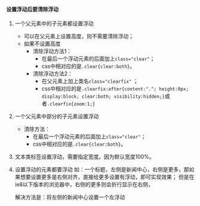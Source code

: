 #### 设置浮动后要清除浮动

1. 一个父元素中的子元素都设置浮动
    + 可以在父元素上设置高度，则不需要清除浮动；
    + 如果不设置高度
        * 清除浮动方法1：
            - 在最后一个浮动元素的后面加上`class="clear"`；
            - css中相对应的是`.clear{clear:both}`。
        * 清除浮动方法2：
            - 在父元素上加上类名`class="clearfix"` ；
            - css中相对应的是`.clearfix:after{content:"."; height:0px; display:block; clear:both; visibility:hidden;}`或者`.clearfix{zoom:1;}`

    
2. 一个父元素中部分的子元素设置浮动
    + 清除方法：
        * 在最后一个浮动元素的后面加上`class="clear"`；
        * css中相对应的是`.clear{clear:both}`。


3. 文本类标签设置浮动，需要指定宽度。因为默认宽度100%。

4. 设置浮动的元素都要浮动
    如：一个标题，左侧是新闻中心，右侧是更多，那如果想要设置更多是右侧对齐，直接给更多设置有浮动，即可实现效果；
    但是在ie8以下版本的浏览器中，右侧的更多则会折行显示在右侧，
    
    解决方法是：将左侧的新闻中心设置一个左浮动
